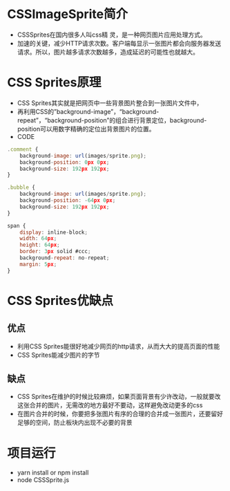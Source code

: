 # CSSImageSprite简介
* CSSSprites在国内很多人叫css精 灵，是一种网页图片应用处理方式。
* 加速的关键，减少HTTP请求次数。客户端每显示一张图片都会向服务器发送请求。所以，图片越多请求次数越多，造成延迟的可能性也就越大。

# CSS Sprites原理
* CSS Sprites其实就是把网页中一些背景图片整合到一张图片文件中，
* 再利用CSS的”background-image”，“background- repeat”，“background-position”的组合进行背景定位，background-position可以用数字精确的定位出背景图片的位置。
* CODE
```javascript
.comment {
    background-image: url(images/sprite.png);
    background-position: 0px 0px;
    background-size: 192px 192px;
}

.bubble {
    background-image: url(images/sprite.png);
    background-position: -64px 0px;
    background-size: 192px 192px;
}

span {
    display: inline-block;
    width: 64px;
    height: 64px;
    border: 3px solid #ccc;
    background-repeat: no-repeat;
    margin: 5px;
}
```

# CSS Sprites优缺点
## 优点
* 利用CSS Sprites能很好地减少网页的http请求，从而大大的提高页面的性能
* CSS Sprites能减少图片的字节

## 缺点
* CSS Sprites在维护的时候比较麻烦，如果页面背景有少许改动，一般就要改这张合并的图片，无需改的地方最好不要动，这样避免改动更多的css
* 在图片合并的时候，你要把多张图片有序的合理的合并成一张图片，还要留好足够的空间，防止板块内出现不必要的背景

# 项目运行
* yarn install or npm install
* node CSSSprite.js






